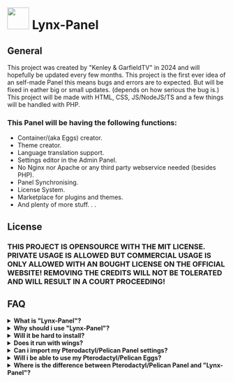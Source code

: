 <h1><a href="https://lynx-panel.net"><img src="https://raw.githubusercontent.com/lynxpanel/Panel-1.0.0/main/logo.jpeg" width="50px" height="50px"></a> Lynx-Panel</h1>

## General
This project was created by "Kenley & GarfieldTV" in 2024 and will hopefully be updated every few months.
This project is the first ever idea of an self-made Panel this means bugs and errors are to expected. But will be fixed in eather big or small updates. (depends on how serious the bug is.)
This project will be made with HTML, CSS, JS/NodeJS/TS and a few things will be handled with PHP.

### This Panel will be having the following functions:
- Container/(aka Eggs) creator.
- Theme creator.
- Language translation support.
- Settings editor in the Admin Panel.
- No Nginx nor Apache or any third party webservice needed (besides PHP).
- Panel Synchronising.
- License System.
- Marketplace for plugins and themes.
- And plenty of more stuff. . .

## License
### THIS PROJECT IS OPENSOURCE WITH THE MIT LICENSE. PRIVATE USAGE IS ALLOWED BUT COMMERCIAL USAGE IS ONLY ALLOWED WITH AN BOUGHT LICENSE ON THE OFFICIAL WEBSITE! REMOVING THE CREDITS WILL NOT BE TOLERATED AND WILL RESULT IN A COURT PROCEEDING!

## FAQ

<details>
<summary><strong>What is "Lynx-Panel"?</strong></summary>

> The Lynx-Panel is made for everyone who wants a better version of the Pterodactyl/Pelican Panel.
</details><details>
<summary><strong>Why should i use "Lynx-Panel"?</strong></summary>

> We are working on the best performance and best customization methods just for you.
</details><details>
<summary><strong>Will it be hard to install?</strong></summary>

> Actually No. :D We will always try to improve the installation and make it as easy as possible.
</details><details>
<summary><strong>Does it run with wings?</strong></summary>

> No. it doesn't run with wings, instead it runs with our own NodeJS daemon for better and faster performance.
</details><details>
<summary><strong>Can i import my Pterodactyl/Pelican Panel settings?</strong></summary>

> In the future it will probably be possible. But for now it isn't planned.
</details><details>
<summary><strong>Will i be able to use my Pterodactyl/Pelican Eggs?</strong></summary>

> We are working to make it possible but in the meantime it won't be possible.
</details><details>
<summary><strong>Where is the difference between Pterodactyl/Pelican Panel and "Lynx-Panel"?</strong></summary>

> It won't have many difference in how it works. But the installation will be easier. The performance will be better. And much more!
</details>